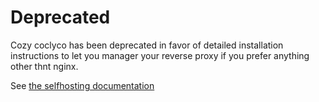 # Deprecated

Cozy coclyco has been deprecated in favor of detailed installation instructions to let you manager your reverse proxy if you prefer anything other thnt nginx.

See [the selfhosting documentation](https://docs.cozy.io/en/tutorials/selfhosting/)

